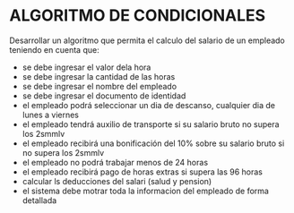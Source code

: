 # ALGORITMO DE CONDICIONALES 
Desarrollar un algoritmo que permita el calculo del salario de un empleado teniendo en cuenta que:
- se debe ingresar el valor dela hora 
- se debe ingresar la cantidad de las horas 
- se debe ingresar el nombre del empleado 
- se debe ingresar el documento de identidad 
- el empleado podrá seleccionar un dia de descanso, cualquier dia de lunes a viernes 
- el empleado tendrá auxilio de transporte si su salario bruto no supera los 2smmlv
- el empleado recibirá una bonificación del 10% sobre su salario bruto si no supera los 2smmlv
- el empleado no podrá trabajar menos de 24 horas 
- el empleado recibirá pago de horas extras si supera las 96 horas
- calcular ls deducciones del salari (salud y pension)
- el sistema debe motrar toda la informacion del empleado de forma detallada